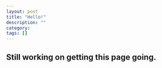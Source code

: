 ```yaml
---
layout: post
title: "Hello!"
description: ""
category: 
tags: []
---
```


## Still working on getting this page going.

